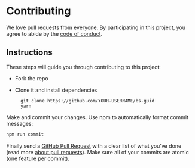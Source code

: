 # Contributing

We love pull requests from everyone. By participating in this project, you agree to abide by the [code of conduct](CODE_OF_CONDUCT.md).

## Instructions

These steps will guide you through contributing to this project:

- Fork the repo
- Clone it and install dependencies

		git clone https://github.com/YOUR-USERNAME/bs-guid
		yarn

Make and commit your changes. Use npm to automatically format commit messages:
```sh
npm run commit
```

Finally send a [GitHub Pull Request](https://github.com/aszecsei/bs-guid/compare?expand=1) with a clear list of what you've done (read more [about pull requests](https://help.github.com/articles/about-pull-requests/)). Make sure all of your commits are atomic (one feature per commit).
